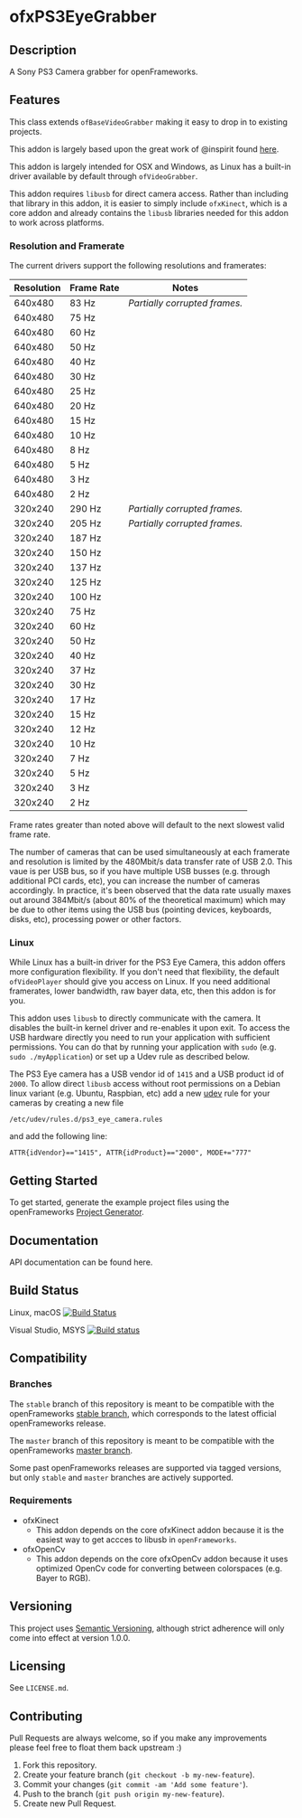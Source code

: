 ofxPS3EyeGrabber
================

## Description

A Sony PS3 Camera grabber for openFrameworks.

## Features

This class extends `ofBaseVideoGrabber` making it easy to drop in to existing projects.

This addon is largely based upon the great work of @inspirit found [here](https://github.com/inspirit/PS3EYEDriver/).

This addon is largely intended for OSX and Windows, as Linux has a built-in driver available by default through `ofVideoGrabber`.

This addon requires `libusb` for direct camera access.  Rather than including that library in this addon, it is easier to simply include `ofxKinect`, which is a core addon and already contains the `libusb` libraries needed for this addon to work across platforms.

### Resolution and Framerate

The current drivers support the following resolutions and framerates:

|   Resolution  | Frame Rate    | Notes |
| ------------- | ------------- | ----- |
| 640x480       | 83 Hz         | _Partially corrupted frames._ |
| 640x480       | 75 Hz         |       |
| 640x480       | 60 Hz         |       |
| 640x480       | 50 Hz         |       |
| 640x480       | 40 Hz         |       |
| 640x480       | 30 Hz         |       |
| 640x480       | 25 Hz         |       |
| 640x480       | 20 Hz         |       |
| 640x480       | 15 Hz         |       |
| 640x480       | 10 Hz         |       |
| 640x480       |  8 Hz         |       |
| 640x480       |  5 Hz         |       |
| 640x480       |  3 Hz         |       |
| 640x480       |  2 Hz         |       |
| 320x240       | 290 Hz        | _Partially corrupted frames._ |
| 320x240       | 205 Hz        | _Partially corrupted frames._ |
| 320x240       | 187 Hz        |       |
| 320x240       | 150 Hz        |       |
| 320x240       | 137 Hz        |       |
| 320x240       | 125 Hz        |       |
| 320x240       | 100 Hz        |       |
| 320x240       | 75 Hz         |       |
| 320x240       | 60 Hz         |       |
| 320x240       | 50 Hz         |       |
| 320x240       | 40 Hz         |       |
| 320x240       | 37 Hz         |       |
| 320x240       | 30 Hz         |       |
| 320x240       | 17 Hz         |       |
| 320x240       | 15 Hz         |       |
| 320x240       | 12 Hz         |       |
| 320x240       | 10 Hz         |       |
| 320x240       |  7 Hz         |       |
| 320x240       |  5 Hz         |       |
| 320x240       |  3 Hz         |       |
| 320x240       |  2 Hz         |       |

Frame rates greater than noted above will default to the next slowest valid frame rate.

The number of cameras that can be used simultaneously at each framerate and resolution is limited by the 480Mbit/s data transfer rate of USB 2.0. This vaue is per USB bus, so if you have multiple USB busses (e.g. through additional PCI cards, etc), you can increase the number of cameras accordingly. In practice, it's been observed that the data rate usually maxes out around 384Mbit/s (about 80% of the theoretical maximum) which may be due to other items using the USB bus (pointing devices, keyboards, disks, etc), processing power or other factors.

### Linux

While Linux has a built-in driver for the PS3 Eye Camera, this addon offers more configuration flexibility. If you don't need that flexibility, the default `ofVideoPlayer` should give you access on Linux. If you need additional framerates, lower bandwidth, raw bayer data, etc, then this addon is for you.

This addon uses `libusb` to directly communicate with the camera.  It disables the built-in kernel driver and re-enables it upon exit. To access the USB hardware directly you need to run your application with sufficient permissions. You can do that by running your application with `sudo` (e.g. `sudo ./myApplication`) or set up a Udev rule as described below.

The PS3 Eye camera has a USB vendor id of `1415` and a USB product id of `2000`. To allow direct `libusb` access without root permissions on a Debian linux variant (e.g. Ubuntu, Raspbian, etc) add a new [udev](https://en.wikipedia.org/wiki/Udev) rule for your cameras by creating a new file

```
/etc/udev/rules.d/ps3_eye_camera.rules
```

and add the following line:

```
ATTR{idVendor}=="1415", ATTR{idProduct}=="2000", MODE+="777"
```

## Getting Started

To get started, generate the example project files using the openFrameworks [Project Generator](http://openframeworks.cc/learning/01_basics/how_to_add_addon_to_project/).

## Documentation

API documentation can be found here.

## Build Status

Linux, macOS [![Build Status](https://travis-ci.org/bakercp/ofxPS3EyeGrabber.svg?branch=master)](https://travis-ci.org/bakercp/ofxPS3EyeGrabber)

Visual Studio, MSYS [![Build status](https://ci.appveyor.com/api/projects/status/udrkwyv7jngy7m2k/branch/master?svg=true)](https://ci.appveyor.com/project/bakercp/ofxps3eyegrabber/branch/master)

## Compatibility

### Branches

The `stable` branch of this repository is meant to be compatible with the openFrameworks [stable branch](https://github.com/openframeworks/openFrameworks/tree/stable), which corresponds to the latest official openFrameworks release.

The `master` branch of this repository is meant to be compatible with the openFrameworks [master branch](https://github.com/openframeworks/openFrameworks/tree/master).

Some past openFrameworks releases are supported via tagged versions, but only `stable` and `master` branches are actively supported.

### Requirements

- ofxKinect
  - This addon depends on the core ofxKinect addon because it is the easiest way to get accces to libusb in `openFrameworks`.
- ofxOpenCv
  - This addon depends on the core ofxOpenCv addon because it uses optimized OpenCv code for converting between colorspaces (e.g. Bayer to RGB).

## Versioning

This project uses [Semantic Versioning](http://semver.org/), although strict adherence will only come into effect at version 1.0.0.

## Licensing

See `LICENSE.md`.

## Contributing

Pull Requests are always welcome, so if you make any improvements please feel free to float them back upstream :)

1. Fork this repository.
2. Create your feature branch (`git checkout -b my-new-feature`).
3. Commit your changes (`git commit -am 'Add some feature'`).
4. Push to the branch (`git push origin my-new-feature`).
5. Create new Pull Request.
